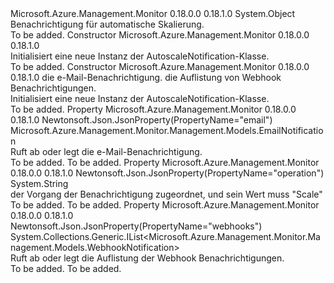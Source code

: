 <Type Name="AutoscaleNotification" FullName="Microsoft.Azure.Management.Monitor.Management.Models.AutoscaleNotification">
  <TypeSignature Language="C#" Value="public class AutoscaleNotification" />
  <TypeSignature Language="ILAsm" Value=".class public auto ansi AutoscaleNotification extends System.Object" />
  <TypeSignature Language="DocId" Value="T:Microsoft.Azure.Management.Monitor.Management.Models.AutoscaleNotification" />
  <TypeSignature Language="VB.NET" Value="Public Class AutoscaleNotification" />
  <TypeSignature Language="F#" Value="type AutoscaleNotification = class" />
  <AssemblyInfo>
    <AssemblyName>Microsoft.Azure.Management.Monitor</AssemblyName>
    <AssemblyVersion>0.18.0.0</AssemblyVersion>
    <AssemblyVersion>0.18.1.0</AssemblyVersion>
  </AssemblyInfo>
  <Base>
    <BaseTypeName>System.Object</BaseTypeName>
  </Base>
  <Interfaces />
  <Docs>
    <summary>
            Benachrichtigung für automatische Skalierung.
            </summary>
    <remarks>To be added.</remarks>
  </Docs>
  <Members>
    <Member MemberName=".ctor">
      <MemberSignature Language="C#" Value="public AutoscaleNotification ();" />
      <MemberSignature Language="ILAsm" Value=".method public hidebysig specialname rtspecialname instance void .ctor() cil managed" />
      <MemberSignature Language="DocId" Value="M:Microsoft.Azure.Management.Monitor.Management.Models.AutoscaleNotification.#ctor" />
      <MemberSignature Language="VB.NET" Value="Public Sub New ()" />
      <MemberType>Constructor</MemberType>
      <AssemblyInfo>
        <AssemblyName>Microsoft.Azure.Management.Monitor</AssemblyName>
        <AssemblyVersion>0.18.0.0</AssemblyVersion>
        <AssemblyVersion>0.18.1.0</AssemblyVersion>
      </AssemblyInfo>
      <Parameters />
      <Docs>
        <summary>
            Initialisiert eine neue Instanz der AutoscaleNotification-Klasse.
            </summary>
        <remarks>To be added.</remarks>
      </Docs>
    </Member>
    <Member MemberName=".ctor">
      <MemberSignature Language="C#" Value="public AutoscaleNotification (Microsoft.Azure.Management.Monitor.Management.Models.EmailNotification email = null, System.Collections.Generic.IList&lt;Microsoft.Azure.Management.Monitor.Management.Models.WebhookNotification&gt; webhooks = null);" />
      <MemberSignature Language="ILAsm" Value=".method public hidebysig specialname rtspecialname instance void .ctor(class Microsoft.Azure.Management.Monitor.Management.Models.EmailNotification email, class System.Collections.Generic.IList`1&lt;class Microsoft.Azure.Management.Monitor.Management.Models.WebhookNotification&gt; webhooks) cil managed" />
      <MemberSignature Language="DocId" Value="M:Microsoft.Azure.Management.Monitor.Management.Models.AutoscaleNotification.#ctor(Microsoft.Azure.Management.Monitor.Management.Models.EmailNotification,System.Collections.Generic.IList{Microsoft.Azure.Management.Monitor.Management.Models.WebhookNotification})" />
      <MemberSignature Language="VB.NET" Value="Public Sub New (Optional email As EmailNotification = null, Optional webhooks As IList(Of WebhookNotification) = null)" />
      <MemberSignature Language="F#" Value="new Microsoft.Azure.Management.Monitor.Management.Models.AutoscaleNotification : Microsoft.Azure.Management.Monitor.Management.Models.EmailNotification * System.Collections.Generic.IList&lt;Microsoft.Azure.Management.Monitor.Management.Models.WebhookNotification&gt; -&gt; Microsoft.Azure.Management.Monitor.Management.Models.AutoscaleNotification" Usage="new Microsoft.Azure.Management.Monitor.Management.Models.AutoscaleNotification (email, webhooks)" />
      <MemberType>Constructor</MemberType>
      <AssemblyInfo>
        <AssemblyName>Microsoft.Azure.Management.Monitor</AssemblyName>
        <AssemblyVersion>0.18.0.0</AssemblyVersion>
        <AssemblyVersion>0.18.1.0</AssemblyVersion>
      </AssemblyInfo>
      <Parameters>
        <Parameter Name="email" Type="Microsoft.Azure.Management.Monitor.Management.Models.EmailNotification" />
        <Parameter Name="webhooks" Type="System.Collections.Generic.IList&lt;Microsoft.Azure.Management.Monitor.Management.Models.WebhookNotification&gt;" />
      </Parameters>
      <Docs>
        <param name="email">die e-Mail-Benachrichtigung.</param>
        <param name="webhooks">die Auflistung von Webhook Benachrichtigungen.</param>
        <summary>
            Initialisiert eine neue Instanz der AutoscaleNotification-Klasse.
            </summary>
        <remarks>To be added.</remarks>
      </Docs>
    </Member>
    <Member MemberName="Email">
      <MemberSignature Language="C#" Value="public Microsoft.Azure.Management.Monitor.Management.Models.EmailNotification Email { get; set; }" />
      <MemberSignature Language="ILAsm" Value=".property instance class Microsoft.Azure.Management.Monitor.Management.Models.EmailNotification Email" />
      <MemberSignature Language="DocId" Value="P:Microsoft.Azure.Management.Monitor.Management.Models.AutoscaleNotification.Email" />
      <MemberSignature Language="VB.NET" Value="Public Property Email As EmailNotification" />
      <MemberSignature Language="F#" Value="member this.Email : Microsoft.Azure.Management.Monitor.Management.Models.EmailNotification with get, set" Usage="Microsoft.Azure.Management.Monitor.Management.Models.AutoscaleNotification.Email" />
      <MemberType>Property</MemberType>
      <AssemblyInfo>
        <AssemblyName>Microsoft.Azure.Management.Monitor</AssemblyName>
        <AssemblyVersion>0.18.0.0</AssemblyVersion>
        <AssemblyVersion>0.18.1.0</AssemblyVersion>
      </AssemblyInfo>
      <Attributes>
        <Attribute>
          <AttributeName>Newtonsoft.Json.JsonProperty(PropertyName="email")</AttributeName>
        </Attribute>
      </Attributes>
      <ReturnValue>
        <ReturnType>Microsoft.Azure.Management.Monitor.Management.Models.EmailNotification</ReturnType>
      </ReturnValue>
      <Docs>
        <summary>
            Ruft ab oder legt die e-Mail-Benachrichtigung.
            </summary>
        <value>To be added.</value>
        <remarks>To be added.</remarks>
      </Docs>
    </Member>
    <Member MemberName="Operation">
      <MemberSignature Language="C#" Value="public static string Operation { get; }" />
      <MemberSignature Language="ILAsm" Value=".property string Operation" />
      <MemberSignature Language="DocId" Value="P:Microsoft.Azure.Management.Monitor.Management.Models.AutoscaleNotification.Operation" />
      <MemberSignature Language="VB.NET" Value="Public Shared ReadOnly Property Operation As String" />
      <MemberSignature Language="F#" Value="member this.Operation : string" Usage="Microsoft.Azure.Management.Monitor.Management.Models.AutoscaleNotification.Operation" />
      <MemberType>Property</MemberType>
      <AssemblyInfo>
        <AssemblyName>Microsoft.Azure.Management.Monitor</AssemblyName>
        <AssemblyVersion>0.18.0.0</AssemblyVersion>
        <AssemblyVersion>0.18.1.0</AssemblyVersion>
      </AssemblyInfo>
      <Attributes>
        <Attribute>
          <AttributeName>Newtonsoft.Json.JsonProperty(PropertyName="operation")</AttributeName>
        </Attribute>
      </Attributes>
      <ReturnValue>
        <ReturnType>System.String</ReturnType>
      </ReturnValue>
      <Docs>
        <summary>
            der Vorgang der Benachrichtigung zugeordnet, und sein Wert muss "Scale"
            </summary>
        <value>To be added.</value>
        <remarks>To be added.</remarks>
      </Docs>
    </Member>
    <Member MemberName="Webhooks">
      <MemberSignature Language="C#" Value="public System.Collections.Generic.IList&lt;Microsoft.Azure.Management.Monitor.Management.Models.WebhookNotification&gt; Webhooks { get; set; }" />
      <MemberSignature Language="ILAsm" Value=".property instance class System.Collections.Generic.IList`1&lt;class Microsoft.Azure.Management.Monitor.Management.Models.WebhookNotification&gt; Webhooks" />
      <MemberSignature Language="DocId" Value="P:Microsoft.Azure.Management.Monitor.Management.Models.AutoscaleNotification.Webhooks" />
      <MemberSignature Language="VB.NET" Value="Public Property Webhooks As IList(Of WebhookNotification)" />
      <MemberSignature Language="F#" Value="member this.Webhooks : System.Collections.Generic.IList&lt;Microsoft.Azure.Management.Monitor.Management.Models.WebhookNotification&gt; with get, set" Usage="Microsoft.Azure.Management.Monitor.Management.Models.AutoscaleNotification.Webhooks" />
      <MemberType>Property</MemberType>
      <AssemblyInfo>
        <AssemblyName>Microsoft.Azure.Management.Monitor</AssemblyName>
        <AssemblyVersion>0.18.0.0</AssemblyVersion>
        <AssemblyVersion>0.18.1.0</AssemblyVersion>
      </AssemblyInfo>
      <Attributes>
        <Attribute>
          <AttributeName>Newtonsoft.Json.JsonProperty(PropertyName="webhooks")</AttributeName>
        </Attribute>
      </Attributes>
      <ReturnValue>
        <ReturnType>System.Collections.Generic.IList&lt;Microsoft.Azure.Management.Monitor.Management.Models.WebhookNotification&gt;</ReturnType>
      </ReturnValue>
      <Docs>
        <summary>
            Ruft ab oder legt die Auflistung der Webhook Benachrichtigungen.
            </summary>
        <value>To be added.</value>
        <remarks>To be added.</remarks>
      </Docs>
    </Member>
  </Members>
</Type>